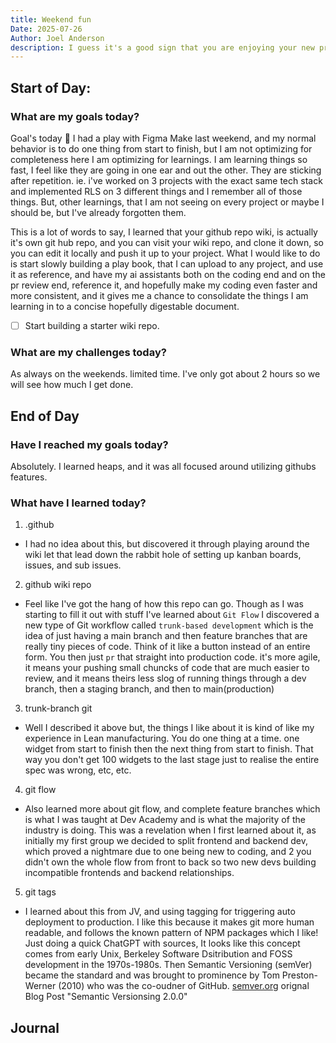 ```yaml
---
title: Weekend fun
Date: 2025-07-26
Author: Joel Anderson
description: I guess it's a good sign that you are enjoying your new profession when you want to spend you free time learning, and playing.
---
```


## Start of Day:

### What are my goals today?
Goal's today :thinking:
I had a play with Figma Make last weekend, and my normal behavior is to do one thing from start to finish, but I am not optimizing for completeness here I am optimizing for learnings. I am learning things so fast, I feel like they are going in one ear and out the other. They are sticking after repetition. ie. i've worked on 3 projects with the exact same tech stack and implemented RLS on 3 different things and I remember all of those things. But, other learnings, that I am not seeing on every project or maybe I should be, but I've already forgotten them.

This is a lot of words to say, I learned that your github repo wiki, is actually it's own git hub repo, and you can visit your wiki repo, and clone it down, so you can edit it locally and push it up to your project. What I would like to do is start slowly building a play book, that I can upload to any project, and use it as reference, and have my ai assistants both on the coding end and on the pr review end, reference it, and hopefully make my coding even faster and more consistent, and it gives me a chance to consolidate the things I am learning in to a concise hopefully digestable document.

- [ ] Start building a starter wiki repo.

### What are my challenges today?
As always on the weekends. limited time. I've only got about 2 hours so we will see how much I get done.


## End of Day

### Have I reached my goals today?
Absolutely. I learned heaps, and it was all focused around utilizing githubs features.


### What have I learned today?
1. .github
  - I had no idea about this, but discovered it through playing around the wiki let that lead down the rabbit hole of setting up kanban boards, issues, and sub issues.
2. github wiki repo
  - Feel like I've got the hang of how this repo can go. Though as I was starting to fill it out with stuff I've learned about `Git Flow` I discovered a new type of Git workflow called `trunk-based development` which is the idea of just having a main branch and then feature branches that are really tiny pieces of code. Think of it like a button instead of an entire form. You then just `pr` that straight into production code. it's more agile, it means your pushing small chuncks of code that are much easier to review, and it means theirs less slog of running things through a dev branch, then a staging branch, and then to main(production)

3. trunk-branch git
  - Well I described it above but, the things I like about it is kind of like my experience in Lean manufacturing. You do one thing at a time. one widget from start to finish then the next thing from start to finish. That way you don't get 100 widgets to the last stage just to realise the entire spec was wrong, etc, etc.

4. git flow
  - Also learned more about git flow, and complete feature branches which is what I was taught at Dev Academy and is what the majority of the industry is doing. This was a revelation when I first learned about it, as initially my first group we decided to split frontend and backend dev, which proved a nightmare due to one being new to coding, and 2 you didn't own the whole flow from front to back so two new devs building incompatible frontends and backend relationships.

5. git tags
  - I learned about this from JV, and using tagging for triggering auto deployment to production. I like this because it makes git more human readable, and follows the known pattern of NPM packages which I like! Just doing a quick ChatGPT with sources, It looks like this concept comes from early Unix, Berkeley Software Dsitribution and FOSS development in the 1970s-1980s. Then Semantic Versioning (semVer) became the standard and was brought to prominence by Tom Preston-Werner (2010) who was the co-oudner of GitHub. [semver.org](https://semver.org) orignal Blog Post "Semantic Versionsing 2.0.0"

## Journal
